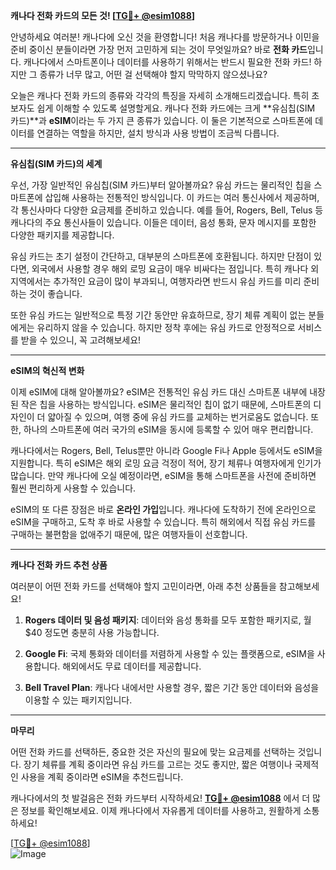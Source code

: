 **캐나다 전화 카드의 모든 것! [[TG💪+ @esim1088](https://t.me/s/esim1088)]**

안녕하세요 여러분! 캐나다에 오신 것을 환영합니다! 처음 캐나다를 방문하거나 이민을 준비 중이신 분들이라면 가장 먼저 고민하게 되는 것이 무엇일까요? 바로 **전화 카드**입니다. 캐나다에서 스마트폰이나 데이터를 사용하기 위해서는 반드시 필요한 전화 카드! 하지만 그 종류가 너무 많고, 어떤 걸 선택해야 할지 막막하지 않으셨나요?

오늘은 캐나다 전화 카드의 종류와 각각의 특징을 자세히 소개해드리겠습니다. 특히 초보자도 쉽게 이해할 수 있도록 설명할게요. 캐나다 전화 카드에는 크게 **유심칩(SIM 카드)**과 **eSIM**이라는 두 가지 큰 종류가 있습니다. 이 둘은 기본적으로 스마트폰에 데이터를 연결하는 역할을 하지만, 설치 방식과 사용 방법이 조금씩 다릅니다.

---

**유심칩(SIM 카드)의 세계**

우선, 가장 일반적인 유심칩(SIM 카드)부터 알아볼까요? 유심 카드는 물리적인 칩을 스마트폰에 삽입해 사용하는 전통적인 방식입니다. 이 카드는 여러 통신사에서 제공하며, 각 통신사마다 다양한 요금제를 준비하고 있습니다. 예를 들어, Rogers, Bell, Telus 등 캐나다의 주요 통신사들이 있습니다. 이들은 데이터, 음성 통화, 문자 메시지를 포함한 다양한 패키지를 제공합니다.

유심 카드는 초기 설정이 간단하고, 대부분의 스마트폰에 호환됩니다. 하지만 단점이 있다면, 외국에서 사용할 경우 해외 로밍 요금이 매우 비싸다는 점입니다. 특히 캐나다 외 지역에서는 추가적인 요금이 많이 부과되니, 여행자라면 반드시 유심 카드를 미리 준비하는 것이 좋습니다.

또한 유심 카드는 일반적으로 특정 기간 동안만 유효하므로, 장기 체류 계획이 없는 분들에게는 유리하지 않을 수 있습니다. 하지만 정착 후에는 유심 카드로 안정적으로 서비스를 받을 수 있으니, 꼭 고려해보세요!

---

**eSIM의 혁신적 변화**

이제 eSIM에 대해 알아볼까요? eSIM은 전통적인 유심 카드 대신 스마트폰 내부에 내장된 작은 칩을 사용하는 방식입니다. eSIM은 물리적인 칩이 없기 때문에, 스마트폰의 디자인이 더 얇아질 수 있으며, 여행 중에 유심 카드를 교체하는 번거로움도 없습니다. 또한, 하나의 스마트폰에 여러 국가의 eSIM을 동시에 등록할 수 있어 매우 편리합니다.

캐나다에서는 Rogers, Bell, Telus뿐만 아니라 Google Fi나 Apple 등에서도 eSIM을 지원합니다. 특히 eSIM은 해외 로밍 요금 걱정이 적어, 장기 체류나 여행자에게 인기가 많습니다. 만약 캐나다에 오실 예정이라면, eSIM을 통해 스마트폰을 사전에 준비하면 훨씬 편리하게 사용할 수 있습니다.

eSIM의 또 다른 장점은 바로 **온라인 가입**입니다. 캐나다에 도착하기 전에 온라인으로 eSIM을 구매하고, 도착 후 바로 사용할 수 있습니다. 특히 해외에서 직접 유심 카드를 구매하는 불편함을 없애주기 때문에, 많은 여행자들이 선호합니다.

---

**캐나다 전화 카드 추천 상품**

여러분이 어떤 전화 카드를 선택해야 할지 고민이라면, 아래 추천 상품들을 참고해보세요!

1. **Rogers 데이터 및 음성 패키지**: 데이터와 음성 통화를 모두 포함한 패키지로, 월 $40 정도면 충분히 사용 가능합니다.
   
2. **Google Fi**: 국제 통화와 데이터를 저렴하게 사용할 수 있는 플랫폼으로, eSIM을 사용합니다. 해외에서도 무료 데이터를 제공합니다.

3. **Bell Travel Plan**: 캐나다 내에서만 사용할 경우, 짧은 기간 동안 데이터와 음성을 이용할 수 있는 패키지입니다.

---

**마무리**

어떤 전화 카드를 선택하든, 중요한 것은 자신의 필요에 맞는 요금제를 선택하는 것입니다. 장기 체류를 계획 중이라면 유심 카드를 고르는 것도 좋지만, 짧은 여행이나 국제적인 사용을 계획 중이라면 eSIM을 추천드립니다.

캐나다에서의 첫 발걸음은 전화 카드부터 시작하세요! **[TG💪+ @esim1088](https://t.me/s/esim1088)** 에서 더 많은 정보를 확인해보세요. 이제 캐나다에서 자유롭게 데이터를 사용하고, 원활하게 소통하세요!

[[TG💪+ @esim1088](https://t.me/s/esim1088)]  
![Image](https://i.postimg.cc/Y0z9fWf4/image.png)